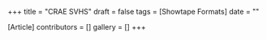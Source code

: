 +++
title = "CRAE SVHS"
draft = false
tags = [Showtape Formats]
date = ""

[Article]
contributors = []
gallery = []
+++